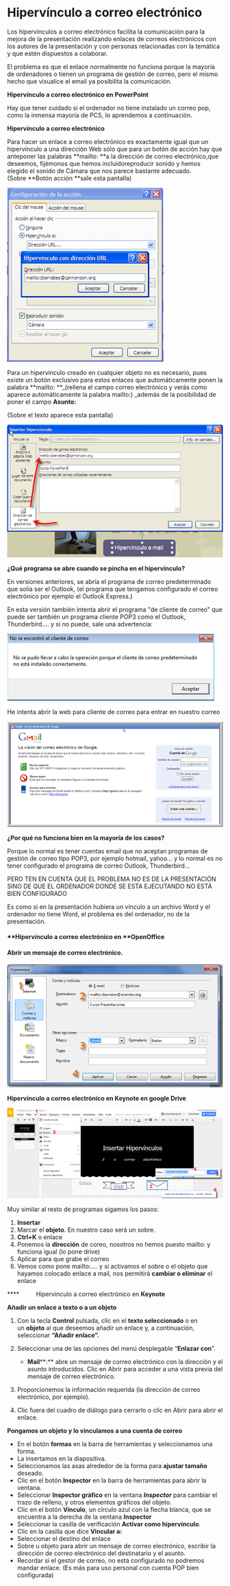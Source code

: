 # Hipervínculo a correo electrónico

Los hipervínculos a correo electrónico facilita la comunicación para la mejora de la presentación realizando enlaces de correos electrónicos con los autores de la presentación y con personas relacionadas con la temática y que estén dispuestos a colaborar.

El problema es que el enlace normalmente no funciona porque la mayoría de ordenadores o tienen un programa de gestión de correo, pero el mismo hecho que visualice el email ya posibilita la comunicación.

**Hipervínculo a correo electrónico en PowerPoint**

Hay que tener cuidado si el ordenador no tiene instalado un correo pop, como la inmensa mayoría de PCS, lo aprendemos a continuación. 

**Hipervínculo a correo electrónico**

Para hacer un enlace a correo electrónico es exactamente igual que un hipervínculo a una dirección Web sólo que para un botón de acción hay que anteponer las palabras **mailto: **a la dirección de correo electrónico,que deseemos, fijémonos que hemos incluidoreproducir sonido y hemos elegido el sonido de Cámara que nos parece bastante adecuado. (Sobre **Botón acción **sale esta pantalla)


![Configuración de la acción](img/m485.png "Hipervínculo a")






Para un hipervínculo creado en cualquier objeto no es necesario, pues existe un botón exclusivo para estos enlaces que automáticamente ponen la palabra **mailto: **_(rellena el campo correo electrónico y verás como aparece automáticamente la palabra mailto:) _además de la posibilidad de poner el campo **Asunto:**

(Sobre el texto aparece esta pantalla)


![Insertar](img/m484.png)






**¿Qué programa se abre cuando se pincha en el hipervínculo?**

En versiones anteriores, se abría el programa de correo predeterminado que solía ser el Outlook, (el programa que tengamos configurado el correo electrónico por ejemplo el Outlook Express.)

En esta versión también intenta abrir el programa "de cliente de correo" que puede ser también un programa cliente POP3 como el Outlook, Thunderbird.... y si no puede, sale una advertencia:


![Ventana](img/ventana.png)






  

He intenta abrir la web para cliente de correo para entrar en nuestro correo


![Correo](img/m486.png)






  

**¿Por qué no funciona bien en la mayoría de los casos?**

Porque lo normal es tener cuentas email que no aceptan programas de gestión de correo tipo POP3, por ejemplo hotmail, yahoo... y lo normal es no tener configurado el programa de correo Outlook, Thunderbird...

PERO TEN EN CUENTA QUE EL PROBLEMA NO ES DE LA PRESENTACIÓN SINO DE QUE EL ORDENADOR DONDE SE ESTA EJECUTANDO NO ESTÁ BIEN CONFIGURADO

Es como si en la presentación hubiera un vínculo a un archivo Word y el ordenador no tiene Word, el problema es del ordenador, no de la presentación.

#### **Hipervínculo a correo electrónico en **OpenOffice

#### Abrir un mensaje de correo electrónico.


![Enlace a Mail den OpenOffice](img/enlaceamailopenoff.png "Enlace a correo en Impress")






**Hipervínculo a correo electrónico en Keynote en google Drive**


**![Enlace a correo en Drive](img/enlacemaildrive.png "Enlace a correo en Drive")**






Muy similar al resto de programas sigamos los pasos:

1.  **Insertar**
2.  Marcar el **objeto**. En nuestro caso será un sobre.
3.  **Ctrl+K** o enlace
4.  Ponemos la **dirección** de coreo, nosotros no hemos puesto mailto: y funciona igual (lo pone drive)
5.  Aplicar para que grabe el correo
6.  Vemos como pone mailto:.... y si activamos el sobre o el objeto que hayamos colocado enlace a mail, nos permitirá **cambiar o eliminar** el enlace

****          Hipervínculo a correo electrónico en **Keynote**

**Añadir un enlace a texto o a un objeto**

1.  Con la tecla **Control** pulsada, clic en el **texto seleccionado** o en un **objeto** al que deseemos añadir un enlace y, a continuación, seleccionar **“Añadir enlace”.**
    
2.  Seleccionar una de las opciones del menú desplegable “**Enlazar con**”.
    
    *   **Mail****:** abre un mensaje de correo electrónico con la dirección y el asunto introducidos. Clic en Abrir para acceder a una vista previa del mensaje de correo electrónico.
        
3.  Proporcionemos la información requerida (la dirección de correo electrónico, por ejemplo).
    
4.  Clic fuera del cuadro de diálogo para cerrarlo o clic en Abrir para abrir el enlace.
    

**Pongamos un objeto y lo vinculamos a una cuenta de correo**

*   En el botón **formas** en la barra de herramientas y seleccionamos una forma.
*   La insertamos en la diapositiva.
*   Seleccionamos las asas alrededor de la forma para **ajustar tamaño** deseado.
*   Clic en el botón **Inspector** en la barra de herramientas para abrir la ventana.
*   Seleccionar **Inspector gráfico** en la ventana _**Inspector**_ para cambiar el trazo de relleno, y otros elementos gráficos del objeto.
*   Clic en el botón **Vínculo**, un círculo azul con la flecha blanca, que se encuentra a la derecha de la ventana **Inspector**
*   Seleccionar la casilla de verificación **Activar como hipervínculo**.
*   Clic en la casilla que dice **Vincular a:** 
*   Seleccionar el destino del enlace
*   Sobre u objeto para abrir un mensaje de correo electrónico, escribir la dirección de correo electrónico del destinatario y el asunto. 
*   Recordar si el gestor de correo, no está configurado no podremos mandar enlace. (Es más para uso personal con cuenta POP bien configurada)

